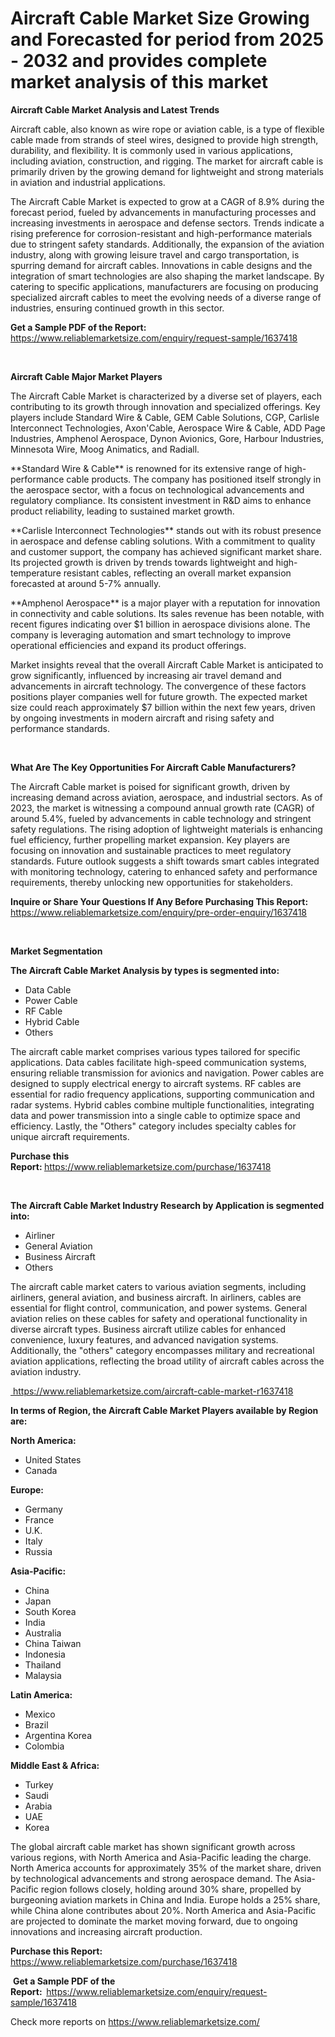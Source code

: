 <p><h1>Aircraft Cable Market Size Growing and Forecasted for period from 2025 - 2032 and provides complete market analysis of this market</h1></p><p><strong>Aircraft Cable Market Analysis and Latest Trends</strong></p>
<p><p>Aircraft cable, also known as wire rope or aviation cable, is a type of flexible cable made from strands of steel wires, designed to provide high strength, durability, and flexibility. It is commonly used in various applications, including aviation, construction, and rigging. The market for aircraft cable is primarily driven by the growing demand for lightweight and strong materials in aviation and industrial applications.</p><p>The Aircraft Cable Market is expected to grow at a CAGR of 8.9% during the forecast period, fueled by advancements in manufacturing processes and increasing investments in aerospace and defense sectors. Trends indicate a rising preference for corrosion-resistant and high-performance materials due to stringent safety standards. Additionally, the expansion of the aviation industry, along with growing leisure travel and cargo transportation, is spurring demand for aircraft cables. Innovations in cable designs and the integration of smart technologies are also shaping the market landscape. By catering to specific applications, manufacturers are focusing on producing specialized aircraft cables to meet the evolving needs of a diverse range of industries, ensuring continued growth in this sector.</p></p>
<p><strong>Get a Sample PDF of the Report:&nbsp;</strong> <a href="https://www.reliablemarketsize.com/enquiry/request-sample/1637418?utm_campaign=3254&utm_medium=2&utm_source=Github&utm_content=ia&utm_term=30032025&utm_id=aircraft-cable">https://www.reliablemarketsize.com/enquiry/request-sample/1637418</a></p>
<p>&nbsp;</p>
<p><strong>Aircraft Cable Major Market Players</strong></p>
<p><p>The Aircraft Cable Market is characterized by a diverse set of players, each contributing to its growth through innovation and specialized offerings. Key players include Standard Wire & Cable, GEM Cable Solutions, CGP, Carlisle Interconnect Technologies, Axon'Cable, Aerospace Wire & Cable, ADD Page Industries, Amphenol Aerospace, Dynon Avionics, Gore, Harbour Industries, Minnesota Wire, Moog Animatics, and Radiall.</p><p>**Standard Wire & Cable** is renowned for its extensive range of high-performance cable products. The company has positioned itself strongly in the aerospace sector, with a focus on technological advancements and regulatory compliance. Its consistent investment in R&D aims to enhance product reliability, leading to sustained market growth.</p><p>**Carlisle Interconnect Technologies** stands out with its robust presence in aerospace and defense cabling solutions. With a commitment to quality and customer support, the company has achieved significant market share. Its projected growth is driven by trends towards lightweight and high-temperature resistant cables, reflecting an overall market expansion forecasted at around 5-7% annually.</p><p>**Amphenol Aerospace** is a major player with a reputation for innovation in connectivity and cable solutions. Its sales revenue has been notable, with recent figures indicating over $1 billion in aerospace divisions alone. The company is leveraging automation and smart technology to improve operational efficiencies and expand its product offerings.</p><p>Market insights reveal that the overall Aircraft Cable Market is anticipated to grow significantly, influenced by increasing air travel demand and advancements in aircraft technology. The convergence of these factors positions player companies well for future growth. The expected market size could reach approximately $7 billion within the next few years, driven by ongoing investments in modern aircraft and rising safety and performance standards.</p></p>
<p>&nbsp;</p>
<p><strong>What Are The Key Opportunities For Aircraft Cable Manufacturers?</strong></p>
<p><p>The Aircraft Cable market is poised for significant growth, driven by increasing demand across aviation, aerospace, and industrial sectors. As of 2023, the market is witnessing a compound annual growth rate (CAGR) of around 5.4%, fueled by advancements in cable technology and stringent safety regulations. The rising adoption of lightweight materials is enhancing fuel efficiency, further propelling market expansion. Key players are focusing on innovation and sustainable practices to meet regulatory standards. Future outlook suggests a shift towards smart cables integrated with monitoring technology, catering to enhanced safety and performance requirements, thereby unlocking new opportunities for stakeholders.</p></p>
<p><strong>Inquire or Share Your Questions If Any Before Purchasing This Report:</strong> <a href="https://www.reliablemarketsize.com/enquiry/pre-order-enquiry/1637418?utm_campaign=3254&utm_medium=2&utm_source=Github&utm_content=ia&utm_term=30032025&utm_id=aircraft-cable">https://www.reliablemarketsize.com/enquiry/pre-order-enquiry/1637418</a></p>
<p>&nbsp;</p>
<p><strong>Market Segmentation</strong></p>
<p><strong>The Aircraft Cable Market Analysis by types is segmented into:</strong></p>
<p><ul><li>Data Cable</li><li>Power Cable</li><li>RF Cable</li><li>Hybrid Cable</li><li>Others</li></ul></p>
<p><p>The aircraft cable market comprises various types tailored for specific applications. Data cables facilitate high-speed communication systems, ensuring reliable transmission for avionics and navigation. Power cables are designed to supply electrical energy to aircraft systems. RF cables are essential for radio frequency applications, supporting communication and radar systems. Hybrid cables combine multiple functionalities, integrating data and power transmission into a single cable to optimize space and efficiency. Lastly, the "Others" category includes specialty cables for unique aircraft requirements.</p></p>
<p><strong>Purchase this Report:&nbsp;</strong><a href="https://www.reliablemarketsize.com/purchase/1637418?utm_campaign=3254&utm_medium=2&utm_source=Github&utm_content=ia&utm_term=30032025&utm_id=aircraft-cable">https://www.reliablemarketsize.com/purchase/1637418</a></p>
<p>&nbsp;</p>
<p><strong>The Aircraft Cable Market Industry Research by Application is segmented into:</strong></p>
<p><ul><li>Airliner</li><li>General Aviation</li><li>Business Aircraft</li><li>Others</li></ul></p>
<p><p>The aircraft cable market caters to various aviation segments, including airliners, general aviation, and business aircraft. In airliners, cables are essential for flight control, communication, and power systems. General aviation relies on these cables for safety and operational functionality in diverse aircraft types. Business aircraft utilize cables for enhanced convenience, luxury features, and advanced navigation systems. Additionally, the "others" category encompasses military and recreational aviation applications, reflecting the broad utility of aircraft cables across the aviation industry.</p></p>
<p><a href="https://www.reliablemarketsize.com/aircraft-cable-market-r1637418?utm_campaign=3254&utm_medium=2&utm_source=Github&utm_content=ia&utm_term=30032025&utm_id=aircraft-cable">&nbsp;https://www.reliablemarketsize.com/aircraft-cable-market-r1637418</a></p>
<p><strong>In terms of Region, the Aircraft Cable Market Players available by Region are:</strong></p>
<p>
    <p> <strong> North America: </strong>
        <ul>
            <li>United States</li>
            <li>Canada</li>
        </ul>
        </p> 
    <p> <strong> Europe: </strong>
        <ul>
            <li>Germany</li>
            <li>France</li>
            <li>U.K.</li>
            <li>Italy</li>
            <li>Russia</li>
        </ul>
        </p> 
    <p> <strong> Asia-Pacific: </strong>
        <ul>
            <li>China</li>
            <li>Japan</li>
            <li>South Korea</li>
            <li>India</li>
            <li>Australia</li>
            <li>China Taiwan</li>
            <li>Indonesia</li>
            <li>Thailand</li>
            <li>Malaysia</li>
        </ul>
        </p> 
    <p> <strong> Latin America: </strong>
        <ul>
            <li>Mexico</li>
            <li>Brazil</li>
            <li>Argentina Korea</li>
            <li>Colombia</li>
        </ul>
        </p> 
    <p> <strong> Middle East & Africa: </strong>
        <ul>
            <li>Turkey</li>
            <li>Saudi</li>
            <li>Arabia</li>
            <li>UAE</li>
            <li>Korea</li>
        </ul>
    </p>
    </p>
<p><p>The global aircraft cable market has shown significant growth across various regions, with North America and Asia-Pacific leading the charge. North America accounts for approximately 35% of the market share, driven by technological advancements and strong aerospace demand. The Asia-Pacific region follows closely, holding around 30% share, propelled by burgeoning aviation markets in China and India. Europe holds a 25% share, while China alone contributes about 20%. North America and Asia-Pacific are projected to dominate the market moving forward, due to ongoing innovations and increasing aircraft production.</p></p>
<p><strong>Purchase this Report: </strong><a href="https://www.reliablemarketsize.com/purchase/1637418?utm_campaign=3254&utm_medium=2&utm_source=Github&utm_content=ia&utm_term=30032025&utm_id=aircraft-cable">https://www.reliablemarketsize.com/purchase/1637418</a></p>
<p>&nbsp;<strong>Get a Sample PDF of the Report:&nbsp;&nbsp;</strong><a href="https://www.reliablemarketsize.com/enquiry/request-sample/1637418?utm_campaign=3254&utm_medium=2&utm_source=Github&utm_content=ia&utm_term=30032025&utm_id=aircraft-cable">https://www.reliablemarketsize.com/enquiry/request-sample/1637418</a></p>
<p><strong></strong></p>
<p>Check more reports on <a href="https://www.reliablemarketsize.com/?utm_campaign=3254&utm_medium=2&utm_source=Github&utm_content=ia&utm_term=30032025&utm_id=aircraft-cable">https://www.reliablemarketsize.com/</a></p>